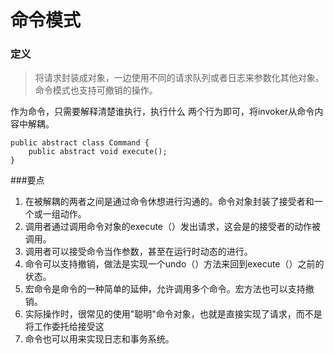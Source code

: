 命令模式
===

### 定义
> 将请求封装成对象，一边使用不同的请求队列或者日志来参数化其他对象。命令模式也支持可撤销的操作。
>
>

作为命令，只需要解释清楚谁执行，执行什么 两个行为即可，将invoker从命令内容中解耦。

```
public abstract class Command {
    public abstract void execute();
}
```


###要点

1. 在被解耦的两者之间是通过命令休想进行沟通的。命令对象封装了接受者和一个或一组动作。
2. 调用者通过调用命令对象的execute（）发出请求，这会是的接受者的动作被调用。
3. 调用者可以接受命令当作参数，甚至在运行时动态的进行。
4. 命令可以支持撤销，做法是实现一个undo（）方法来回到execute（）之前的状态。
5. 宏命令是命令的一种简单的延伸，允许调用多个命令。宏方法也可以支持撤销。
6. 实际操作时，很常见的使用"聪明"命令对象，也就是直接实现了请求，而不是将工作委托给接受这
7. 命令也可以用来实现日志和事务系统。